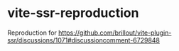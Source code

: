 # vite-ssr-reproduction
Reproduction for https://github.com/brillout/vite-plugin-ssr/discussions/1071#discussioncomment-6729848
